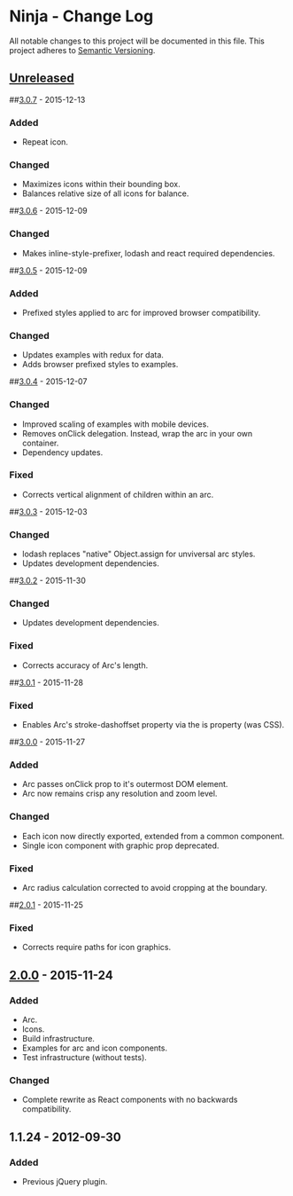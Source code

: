 # Ninja - Change Log
All notable changes to this project will be documented in this file.
This project adheres to [Semantic Versioning](http://semver.org/).

## [Unreleased]

##[3.0.7] - 2015-12-13
### Added
- Repeat icon.

### Changed
- Maximizes icons within their bounding box.
- Balances relative size of all icons for balance.

##[3.0.6] - 2015-12-09
### Changed
- Makes inline-style-prefixer, lodash and react required dependencies.

##[3.0.5] - 2015-12-09
### Added
- Prefixed styles applied to arc for improved browser compatibility.

### Changed
- Updates examples with redux for data.
- Adds browser prefixed styles to examples.

##[3.0.4] - 2015-12-07
### Changed
- Improved scaling of examples with mobile devices.
- Removes onClick delegation. Instead, wrap the arc in your own container.
- Dependency updates.

### Fixed
- Corrects vertical alignment of children within an arc.

##[3.0.3] - 2015-12-03
### Changed
- lodash replaces "native" Object.assign for unviversal arc styles.
- Updates development dependencies.

##[3.0.2] - 2015-11-30
### Changed
- Updates development dependencies.

### Fixed
- Corrects accuracy of Arc's length.

##[3.0.1] - 2015-11-28
### Fixed
- Enables Arc's stroke-dashoffset property via the is property (was CSS).

##[3.0.0] - 2015-11-27
### Added
- Arc passes onClick prop to it's outermost DOM element.
- Arc now remains crisp any resolution and zoom level.

### Changed
- Each icon now directly exported, extended from a common component.
- Single icon component with graphic prop deprecated.

### Fixed
- Arc radius calculation corrected to avoid cropping at the boundary.

##[2.0.1] - 2015-11-25
### Fixed
- Corrects require paths for icon graphics.

## [2.0.0] - 2015-11-24
### Added
- Arc.
- Icons.
- Build infrastructure.
- Examples for arc and icon components.
- Test infrastructure (without tests).

### Changed
- Complete rewrite as React components with no backwards compatibility.

## 1.1.24 - 2012-09-30
### Added
- Previous jQuery plugin.

[Unreleased]: https://github.com/ninja/ruto/compare/develop...3.0.7
[3.0.7]: https://github.com/ninja/ruto/compare/3.0.7...3.0.6
[3.0.6]: https://github.com/ninja/ruto/compare/3.0.6...3.0.5
[3.0.5]: https://github.com/ninja/ruto/compare/3.0.5...3.0.4
[3.0.4]: https://github.com/ninja/ruto/compare/3.0.4...3.0.3
[3.0.3]: https://github.com/ninja/ruto/compare/3.0.3...3.0.2
[3.0.2]: https://github.com/ninja/ruto/compare/3.0.2...3.0.1
[3.0.1]: https://github.com/ninja/ruto/compare/3.0.1...3.0.0
[3.0.0]: https://github.com/ninja/ruto/compare/3.0.0...2.0.1
[2.0.1]: https://github.com/ninja/ruto/compare/2.0.1...2.0.0
[2.0.0]: https://github.com/ninja/ruto/compare/2.0.0
